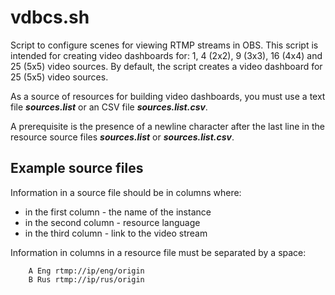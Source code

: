 # vdbcs.sh

Script to configure scenes for viewing RTMP streams in OBS. This script is intended for creating video dashboards for: 1, 4 (2x2), 9 (3x3), 16 (4x4) and 25 (5x5) video sources. By default, the
script creates a video dashboard for 25 (5x5) video sources.

As a source of resources for building video dashboards, you must use a text file ***sources.list*** or an CSV file ***sources.list.csv***.

A prerequisite is the presence of a newline character after the last line in the resource source files ***sources.list*** or ***sources.list.csv***.

## Example source files
Information in a source file should be in columns where:
* in the first column - the name of the instance
* in the second column - resource language
* in the third column - link to the video stream

Information in columns in a resource file must be separated by a space:
```text
    A Eng rtmp://ip/eng/origin
    B Rus rtmp://ip/rus/origin
```